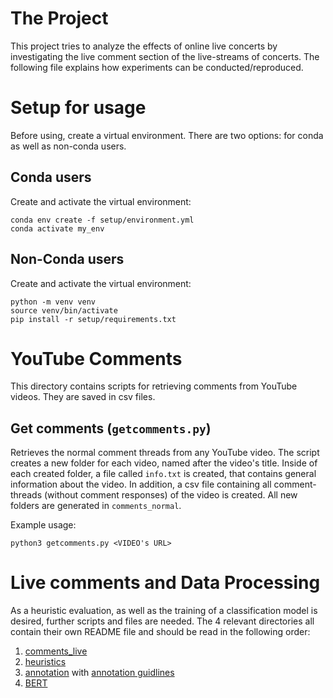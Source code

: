 # The Project
This project tries to analyze the effects of online live concerts by investigating the live comment section of the live-streams of concerts. The following file explains how experiments can be conducted/reproduced.

# Setup for usage
Before using, create a virtual environment. There are two options: for conda as well as non-conda users.

## Conda users
Create and activate the virtual environment:
```
conda env create -f setup/environment.yml
conda activate my_env
```

## Non-Conda users
Create and activate the virtual environment:
```
python -m venv venv
source venv/bin/activate
pip install -r setup/requirements.txt
```

# YouTube Comments
This directory contains scripts for retrieving comments from YouTube videos. They are saved in csv files.

## Get comments (`getcomments.py`)
Retrieves the normal comment threads from any YouTube video. The script creates a new folder for each video, named after the video's title. 
Inside of each created folder, a file called `info.txt` is created, that contains general information about the video. In addition, a csv file containing all comment-threads (without comment responses) of the video is created. All new folders are generated in `comments_normal`.

Example usage:
```
python3 getcomments.py <VIDEO's URL>
```

# Live comments and Data Processing
As a heuristic evaluation, as well as the training of a classification model is desired, further scripts and files are needed. The 4 relevant directories all contain their own README file and should be read in the following order:

1. [comments_live](comments_live/comments_live_info.md)
2. [heuristics](heuristics/heuristics_info.md)
3. [annotation](annotation/annotation_info.md) with [annotation guidlines](annotation/Guidelines.pdf)
4. [BERT](BERT/bert_info.md)


